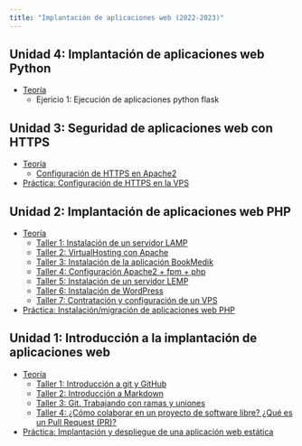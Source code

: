 ```yaml
---
title: "Implantación de aplicaciones web (2022-2023)"
---
```


## Unidad 4: Implantación de aplicaciones web Python

* [Teoría](https://raw.githubusercontent.com/josedom24/presentaciones/main/iaw/python.pdf)
	* Ejericio 1: Ejecución de aplicaciones python flask

## Unidad 3: Seguridad de aplicaciones web con HTTPS

* [Teoría](https://raw.githubusercontent.com/josedom24/presentaciones/main/iaw/https.pdf)
	* [Configuración de HTTPS en Apache2](3_https/apache2_https.html)
* [Práctica: Configuración de HTTPS en la VPS](3_https/practica.html)

## Unidad 2: Implantación de aplicaciones web PHP

* [Teoría](https://raw.githubusercontent.com/josedom24/presentaciones/main/iaw/php.pdf)
	* [Taller 1: Instalación de un servidor LAMP](2_php/t1.html)
	* [Taller 2: VirtualHosting con Apache](2_php/t2.html)
	* [Taller 3: Instalación de la aplicación BookMedik](2_php/t3.html)
	* [Taller 4: Configuración Apache2 + fpm + php](2_php/t4.html)
	* [Taller 5: Instalación de un servidor LEMP](2_php/t5.html)
	* [Taller 6: Instalación de WordPress](2_php/t6.html)
	* [Taller 7: Contratación y configuración de un VPS](2_php/t7.html)
* [Práctica: Instalación/migración de aplicaciones web PHP](2_php/practica.html)

## Unidad 1: Introducción a la implantación de aplicaciones web

* [Teoría](https://raw.githubusercontent.com/josedom24/presentaciones/main/iaw/introduccion.pdf)
	* [Taller 1: Introducción a git y GitHub](1_introduccion/t1.html)
	* [Taller 2: Introducción a Markdown](1_introduccion/t2.html)
	* [Taller 3: Git. Trabajando con ramas y uniones](1_introduccion/t3.html)
	* [Taller 4: ¿Cómo colaborar en un proyecto de software libre? ¿Qué es un Pull Request (PR)?](1_introduccion/t4.html)
* [Práctica: Implantación y despliegue de una aplicación web estática](1_introduccion/practica.html)



<!--


	* Taller 1: Desplegando aplicaciones flask con apache2 + mod_wsgi
	* Taller 2: Desplegando aplicaciones flask con apache2 + uwsgi
	* Ejercicio 2: Introducción a django
* Práctica: Instalación/migración de aplicaciones web Python

# Docker

# IC

-->

